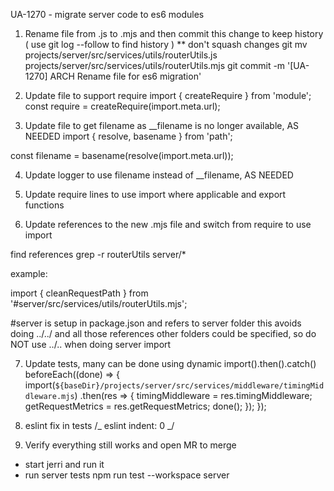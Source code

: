 UA-1270 - migrate server code to es6 modules

1. Rename file from .js to .mjs and then commit this change to keep history ( use git log --follow to find history )
   \*\* don't squash changes
   git mv projects/server/src/services/utils/routerUtils.js projects/server/src/services/utils/routerUtils.mjs
   git commit -m '[UA-1270] ARCH Rename file for es6 migration'

2. Update file to support require
   import {
   createRequire
   } from 'module';
   const require = createRequire(import.meta.url);

3. Update file to get filename as \_\_filename is no longer available, AS NEEDED
   import {
   resolve,
   basename
   } from 'path';

const filename = basename(resolve(import.meta.url));

4. Update logger to use filename instead of \_\_filename, AS NEEDED

5. Update require lines to use import where applicable and export functions

6. Update references to the new .mjs file and switch from require to use import

find references
grep -r routerUtils server/\*

example:

import { cleanRequestPath } from '#server/src/services/utils/routerUtils.mjs';

#server is setup in package.json and refers to server folder
this avoids doing ../../ and all those references
other folders could be specified, so do NOT use ../.. when doing server import

7. Update tests, many can be done using dynamic import().then().catch()
   beforeEach((done) => {
   import(`${baseDir}/projects/server/src/services/middleware/timingMiddleware.mjs`)
   .then(res => {
   timingMiddleware = res.timingMiddleware;
   getRequestMetrics = res.getRequestMetrics;
   done();
   });
   });

8. eslint fix in tests
   /_ eslint indent: 0 _/

9. Verify everything still works and open MR to merge

-   start jerri and run it
-   run server tests npm run test --workspace server
